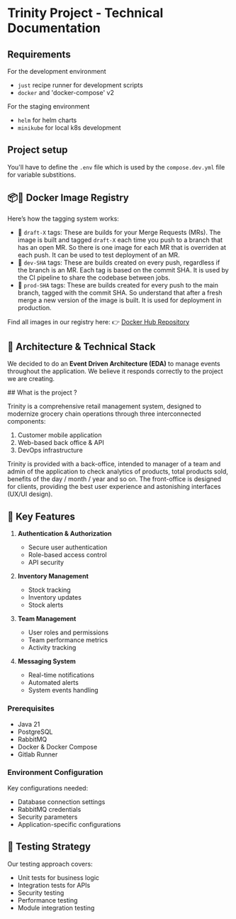 # Trinity Project - Technical Documentation

## Requirements

For the development environment
- `just` recipe runner for development scripts
- `docker` and 'docker-compose' v2

For the staging environment
- `helm` for helm charts
- `minikube` for local k8s development

## Project setup
You'll have to define the `.env` file which is used by the `compose.dev.yml` file for variable substitions.

## 📦🐋 Docker Image Registry
Here’s how the tagging system works:

- 📝 `draft-X` tags: These are builds for your Merge Requests (MRs). The image is built and tagged `draft-X` each time you push to a branch that has an open MR. So there is one image for each MR that is overriden at each push. It can be used to test deployment of an MR.
- 🔧 `dev-SHA` tags: These are builds created on every push, regardless if the branch is an MR. Each tag is based on the commit SHA. It is used by the CI pipeline to share the codebase between jobs.
- 🚢 `prod-SHA` tags: These are builds created for every push to the main branch, tagged with the commit SHA. So understand that after a fresh merge a new version of the image is built. It is used for deployment in production.

Find all images in our registry here: 👉 [Docker Hub Repository](https://hub.docker.com/repositories/silica5518)

## 🎯 Architecture & Technical Stack
We decided to do an **Event Driven Architecture (EDA)** to manage events throughout the application. We believe it responds correctly to the project we are creating.

## What is the project ?

Trinity is a comprehensive retail management system, designed to modernize grocery chain operations through three interconnected components:
1. Customer mobile application
2. Web-based back office & API
3. DevOps infrastructure

Trinity is provided with a back-office, intended to manager of a team and admin of the application to check analytics of products, total products sold, benefits of the day / month / year and so on.
The front-office is designed for clients, providing the best user experience and astonishing interfaces (UX/UI design).

## 🔑 Key Features

1. **Authentication & Authorization**
    - Secure user authentication
    - Role-based access control
    - API security

2. **Inventory Management**
    - Stock tracking
    - Inventory updates
    - Stock alerts

3. **Team Management**
    - User roles and permissions
    - Team performance metrics
    - Activity tracking

4. **Messaging System**
    - Real-time notifications
    - Automated alerts
    - System events handling



### Prerequisites
- Java 21
- PostgreSQL
- RabbitMQ
- Docker & Docker Compose
- Gitlab Runner

### Environment Configuration
Key configurations needed:
- Database connection settings
- RabbitMQ credentials
- Security parameters
- Application-specific configurations

## 📝 Testing Strategy

Our testing approach covers:
- Unit tests for business logic
- Integration tests for APIs
- Security testing
- Performance testing
- Module integration testing
